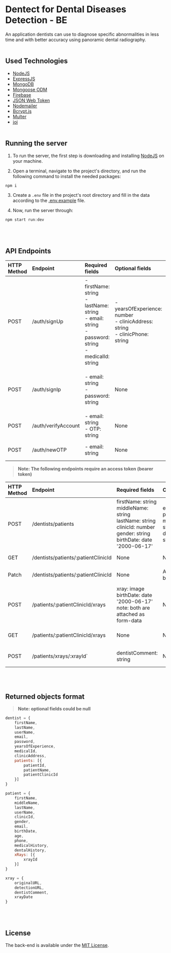 # Dentect for Dental Diseases Detection - BE
An application dentists can use to diagnose specific abnormalities in less time and with better accuracy using panoramic dental radiography.
<br/><br/>

## Used Technologies
* [NodeJS](https://nodejs.org/)
* [ExpressJS](https://www.expresjs.org/)
* [MongoDB](https://www.mongodb.com/)
* [Mongoose ODM](https://mongoosejs.com/) 
* [Firebase](https://firebase.google.com/)
* [JSON Web Token](https://jwt.io/)
* [Nodemailer](https://nodemailer.com/)
* [Bcrypt.js](https://www.npmjs.com/package/bcrypt)
* [Multer](https://www.npmjs.com/package/multer)
* [joi](https://joi.dev/)
<br/><br/>

## Running the server
1. To run the server, the first step is downloading and installing [NodeJS](https://nodejs.org/en/download) on your machine. <br/>

2. Open a terminal, navigate to the project's directory, and run the following command to install the needed packages:
```js
npm i
```

3. Create a `.env` file in the project's root directory and fill in the data according to the [.env.example](https://github.com/Dentect/dental-diseases-detection-backend/blob/main/.env.example) file.

4. Now, run the server through:
```js
npm start run:dev
```
<br/><br/>

## API Endpoints
| HTTP Method | Endpoint | Required fields | Optional fields | Action | Response |
| :---------- | :------- | :-------------- | :-------------- | :----- | :------- |
| POST   | /auth/signUp | - firstName: string <br/> - lastName: string <br/> - email: string <br/> - password: string <br/> - medicalId: string | - yearsOfExperience: number <br/> - clinicAddress: string <br/> - clinicPhone: string | SignUp | - 'Created' message |
| POST   | /auth/signIp | - email: string <br/> - password: string | None | SignIn | - The `dentistFound` object <br/> - jwt access token in auth-token header |
| POST   | /auth/verifyAccount | - email: string <br/> - OTP: string | None | Verify Account | - 'OK' message |
| POST   | /auth/newOTP | - email: string | None | Generate New OTP | - 'Created' message |

> **Note: The following endpoints require an access token (bearer token)**

| HTTP Method | Endpoint | Required fields | Optional fields | Action | Response |
| :---------- | :------- | :-------------- | :-------------- | :----- | :------- |
| POST   | /dentists/patients | firstName: string <br/> middleName: string <br/> lastName: string <br/> clinicId: number <br/> gender: string <br/> birthDate: date '2000-06-17' | email: string <br/> phone: string <br/> medicalHistory: string <br/> dentalHistory: string | Add Patient | - The created `patient` object |
| GET    | /dentists/patients/:patientClinicId | None | None | Get Patient |
| Patch  | /dentists/patients/:patientClinicId | None | All fields could be edited | Edit Patient | - The `updatedPatient` object |
| POST   | /patients/:patientClinicId/xrays | xray: image <br/> birthDate: date '2000-06-17' <br/> note: both are attached as form-data | None | Add Patient Xray (Detect) | - The created `xray` object |
| GET    | /patients/:patientClinicId/xrays | None | None | Get Patient Xrays | - Array of `xrays` objects |
| POST   | /patients/xrays/:xrayId` | dentistComment: string | None | Comment on Detection | - `xray` object |

<br/><br/>

## Returned objects format
> **Note: optional fields could be null**

```js
dentist = {
	firstName,
	lastName,
	userName,
	email,
	password,
	yearsOfExperience,
	medicalId,
	clinicAddress,
	patients: [{
		patientId,
		patientName,
		patientClinicId
	}]
}
```

```js
patient = {
	firstName,
	middleName,
	lastName,
	userName,
	clinicId,
	gender,
	email,
	birthDate,
	age,
	phone,
	medicalHistory,
	dentalHistory,
	xRays: [{
		xrayId
	}]
}
```

```js
xray = {
	originalURL,
	detectionURL,
	dentistComment,
	xrayDate
}
```
<br/><br/>

## License
The back-end is available under the [MIT License](https://github.com/Dentect/dental-diseases-detection-backend/blob/main/LICENSE).
